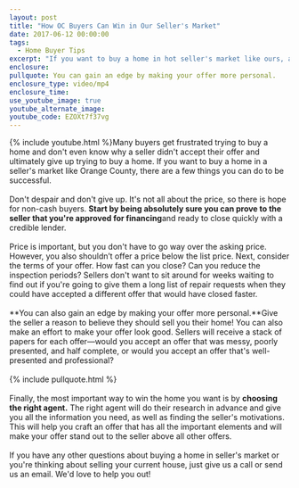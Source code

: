 ```yaml
---
layout: post
title: "How OC Buyers Can Win in Our Seller's Market"
date: 2017-06-12 00:00:00
tags:
  - Home Buyer Tips
excerpt: "If you want to buy a home in hot seller's market like ours, all hope is not lost. These tips will help you craft an offer that's irresistible to sellers."
enclosure:
pullquote: You can gain an edge by making your offer more personal.
enclosure_type: video/mp4
enclosure_time:
use_youtube_image: true
youtube_alternate_image:
youtube_code: EZOXt7f37vg
---
```



{% include youtube.html %}Many buyers get frustrated trying to buy a home and don't even know why a seller didn't accept their offer and ultimately give up trying to buy a home. If you want to buy a home in a seller's market like Orange County, there are a few things you can do to be successful.
<br>
<br>Don't despair and don't give up. It's not all about the price, so there is hope for non-cash buyers. **Start by being absolutely sure you can prove to the seller that you're approved for financing**and ready to close quickly with a credible lender.
<br>
<br>Price is important, but you don't have to go way over the asking price. However, you also shouldn’t offer a price below the list price. Next, consider the terms of your offer. How fast can you close? Can you reduce the inspection periods? Sellers don't want to sit around for weeks waiting to find out if you're going to give them a long list of repair requests when they could have accepted a different offer that would have closed faster.
<br>
<br>**You can also gain an edge by making your offer more personal.**Give the seller a reason to believe they should sell you their home! You can also make an effort to make your offer look good. Sellers will receive a stack of papers for each offer—would you accept an offer that was messy, poorly presented, and half complete, or would you accept an offer that's well-presented and professional?
<br>
<br>{% include pullquote.html %}
<br>
<br>Finally, the most important way to win the home you want is by **choosing the right agent.** The right agent will do their research in advance and give you all the information you need, as well as finding the seller's motivations. This will help you craft an offer that has all the important elements and will make your offer stand out to the seller above all other offers.
<br>
<br>If you have any other questions about buying a home in seller's market or you're thinking about selling your current house, just give us a call or send us an email. We'd love to help you out!